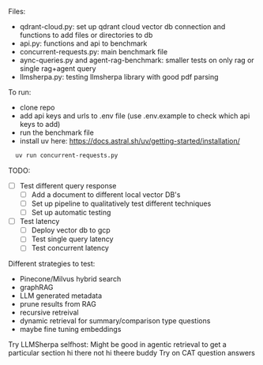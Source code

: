 Files:
- qdrant-cloud.py: set up qdrant cloud vector db connection and functions to add files or directories to db
- api.py: functions and api to benchmark
- concurrent-requests.py: main benchmark file
- aync-queries.py and agent-rag-benchmark: smaller tests on only rag or single rag+agent query
- llmsherpa.py: testing llmsherpa library with good pdf parsing

To run:
- clone repo
- add api keys and urls to .env file (use .env.example to check which api keys to add)
- run the benchmark file
- install uv here: https://docs.astral.sh/uv/getting-started/installation/
```bash
  uv run concurrent-requests.py
```


TODO:

- [ ] Test different query response
  - [ ] Add a document to different local vector DB's
  - [ ] Set up pipeline to qualitatively test different techniques
  - [ ] Set up automatic testing
- [ ] Test latency
  - [ ] Deploy vector db to gcp
  - [ ] Test single query latency
  - [ ] Test concurrent latency

Different strategies to test:

- Pinecone/Milvus hybrid search
- graphRAG
- LLM generated metadata
- prune results from RAG
- recursive retreival
- dynamic retrieval for summary/comparison type questions     
- maybe fine tuning embeddings

Try LLMSherpa selfhost: Might be good in agentic retrieval to get a particular section hi there not hi theere buddy
Try on CAT question answers
